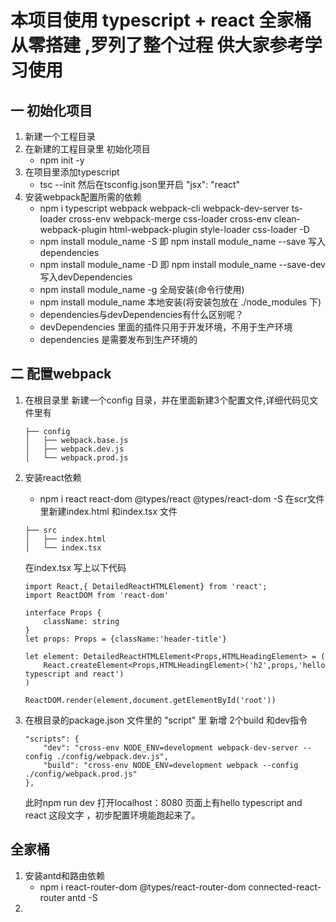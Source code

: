 # 本项目使用 typescript + react 全家桶从零搭建 ,罗列了整个过程 供大家参考学习使用

## 一 初始化项目
1. 新建一个工程目录
2. 在新建的工程目录里 初始化项目 
    - npm init -y
3. 在项目里添加typescript   
    - tsc --init  然后在tsconfig.json里开启 "jsx": "react"
4. 安装webpack配置所需的依赖  
    - npm i typescript webpack webpack-cli webpack-dev-server ts-loader cross-env webpack-merge css-loader cross-env clean-webpack-plugin html-webpack-plugin  style-loader css-loader -D 
    - npm install module_name -S 即 npm install module_name --save 写入dependencies
    - npm install module_name -D 即 npm install module_name --save-dev 写入devDependencies
    - npm install module_name -g 全局安装(命令行使用)
    - npm install module_name 本地安装(将安装包放在 ./node_modules 下)
    - dependencies与devDependencies有什么区别呢？
    - devDependencies 里面的插件只用于开发环境，不用于生产环境
    - dependencies 是需要发布到生产环境的

## 二 配置webpack
1. 在根目录里 新建一个config 目录，并在里面新建3个配置文件,详细代码见文件里有
    ```
    ├── config 
    │   ├── webpack.base.js                  
    │   ├── webpack.dev.js                
    │   └── webpack.prod.js
    ```
2. 安装react依赖 
    - npm i react react-dom @types/react @types/react-dom -S
    在scr文件里新建index.html 和index.tsx 文件 
    ```
    ├── src                  
    │   ├── index.html             
    │   └── index.tsx 
    ```

    在index.tsx 写上以下代码

    ```
    import React,{ DetailedReactHTMLElement} from 'react';
    import ReactDOM from 'react-dom'

    interface Props {
        className: string
    }
    let props: Props = {className:'header-title'}

    let element: DetailedReactHTMLElement<Props,HTMLHeadingElement> = (
        React.createElement<Props,HTMLHeadingElement>('h2',props,'hello typescript and react')
    )
        
    ReactDOM.render(element,document.getElementById('root'))
    
    ```

3.  在根目录的package.json 文件里的 "script" 里 新增 2个build 和dev指令
    ```
    "scripts": {
        "dev": "cross-env NODE_ENV=development webpack-dev-server --config ./config/webpack.dev.js",
        "build": "cross-env NODE_ENV=development webpack --config ./config/webpack.prod.js"
    },

    ```
    此时npm run dev  打开localhost：8080  页面上有hello typescript and react 这段文字 ，初步配置环境能跑起来了。

## 全家桶
1.  安装antd和路由依赖 
    -  npm i react-router-dom @types/react-router-dom connected-react-router  antd -S
2.  
